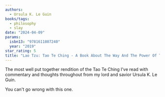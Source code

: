 ```yaml
---
authors:
  - Ursula K. Le Guin
books/tags:
  - philosophy
  - slay
date: "2024-04-09"
params:
  isbn13: "9781611807240"
  year: "2019"
star_rating: 5
title: "Lao Tzu: Tao Te Ching - A Book About The Way And The Power Of The Way"
---
```


The most well put together rendition of the Tao Te Ching I've read with commentary and thoughts throughout from my lord and savior Ursula K. Le Guin.

You can't go wrong with this one.

<!--more-->
